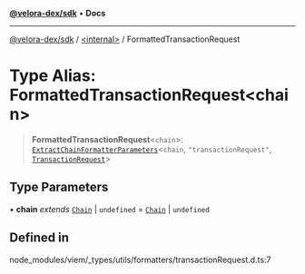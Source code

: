 [**@velora-dex/sdk**](../../README.md) • **Docs**

***

[@velora-dex/sdk](../../globals.md) / [\<internal\>](../README.md) / FormattedTransactionRequest

# Type Alias: FormattedTransactionRequest\<chain\>

> **FormattedTransactionRequest**\<`chain`\>: [`ExtractChainFormatterParameters`](ExtractChainFormatterParameters.md)\<`chain`, `"transactionRequest"`, [`TransactionRequest`](TransactionRequest.md)\>

## Type Parameters

• **chain** *extends* [`Chain`](Chain.md) \| `undefined` = [`Chain`](Chain.md) \| `undefined`

## Defined in

node\_modules/viem/\_types/utils/formatters/transactionRequest.d.ts:7
